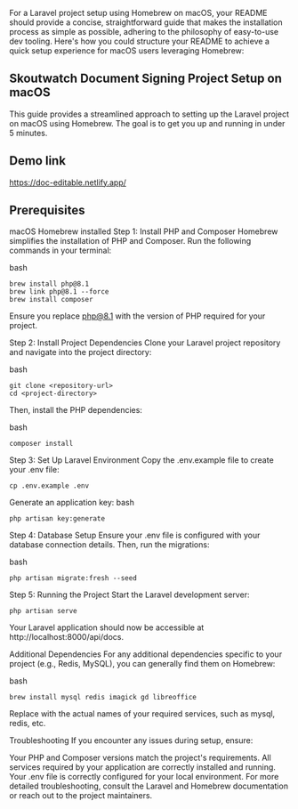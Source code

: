 For a Laravel project setup using Homebrew on macOS, your README should provide a concise, straightforward guide that makes the installation process as simple as possible, adhering to the philosophy of easy-to-use dev tooling. Here's how you could structure your README to achieve a quick setup experience for macOS users leveraging Homebrew:

## Skoutwatch Document Signing Project Setup on macOS
This guide provides a streamlined approach to setting up the Laravel project on macOS using Homebrew. The goal is to get you up and running in under 5 minutes.

## Demo link

https://doc-editable.netlify.app/


## Prerequisites
macOS
Homebrew installed
Step 1: Install PHP and Composer
Homebrew simplifies the installation of PHP and Composer. Run the following commands in your terminal:

bash
```
brew install php@8.1
brew link php@8.1 --force
brew install composer
````

Ensure you replace php@8.1 with the version of PHP required for your project.

Step 2: Install Project Dependencies
Clone your Laravel project repository and navigate into the project directory:

bash

```
git clone <repository-url>
cd <project-directory>

```

Then, install the PHP dependencies:

bash
```
composer install
```

Step 3: Set Up Laravel Environment
Copy the .env.example file to create your .env file:
```
cp .env.example .env
```

Generate an application key:
bash
```
php artisan key:generate
```


Step 4: Database Setup
Ensure your .env file is configured with your database connection details. Then, run the migrations:

bash
```
php artisan migrate:fresh --seed
```

Step 5: Running the Project
Start the Laravel development server:

```
php artisan serve
```
Your Laravel application should now be accessible at http://localhost:8000/api/docs.

Additional Dependencies
For any additional dependencies specific to your project (e.g., Redis, MySQL), you can generally find them on Homebrew:

bash

```
brew install mysql redis imagick gd libreoffice
```
Replace <dependency-name> with the actual names of your required services, such as mysql, redis, etc.


Troubleshooting
If you encounter any issues during setup, ensure:

Your PHP and Composer versions match the project's requirements.
All services required by your application are correctly installed and running.
Your .env file is correctly configured for your local environment.
For more detailed troubleshooting, consult the Laravel and Homebrew documentation or reach out to the project maintainers.
